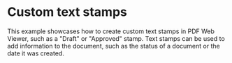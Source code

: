 # Custom text stamps

This example showcases how to create custom text stamps in PDF Web Viewer, such as a "Draft" or "Approved" stamp. Text stamps can be used to add information to the document, such as the status of a document or the date it was created.
